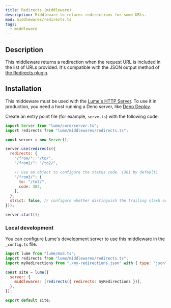 ```yaml
---
title: Redirects (middleware)
description: Middleware to returns redirections for some URLs.
mod: middlewares/redirects.ts
tags:
  - middleware
---
```


## Description

This middleware returns a redirection when the request URL is included in the
list of URLs provided. It's compatible with the JSON output method of
[the Redirects plugin](./redirects.md).

## Installation

This middeware must be used with the
[Lume's HTTP Server](../docs/core/server.md). To use it in production, you need
a host running a Deno server, like [Deno Deploy](https://deno.com/deploy).

Create an entry point file (for example, `serve.ts`) with the following code:

```js
import Server from "lume/core/server.ts";
import redirects from "lume/middlewares/redirects.ts";

const server = new Server();

server.use(redirects({
  redirects: {
    "/from/": "/to/",
    "/from2/": "/to2/",

    // Use an object to configure the status code. (301 by default)
    "/from3/": {
      to: "/to2/",
      code: 302,
    },
  },
  strict: false, // configure whether distinguish the trailing slash or not (true by default)
}));

server.start();
```

### Local development

You can configure Lume's development server to use this middleware in the
`_config.ts` file.

```js
import lume from "lume/mod.ts";
import redirects from "lume/middlewares/redirects.ts";
import myRedirections from "./my-redirections.json" with { type: "json" };

const site = lume({
  server: {
    middlewares: [redirects({ redirects: myRedirections })],
  },
});

export default site;
```
